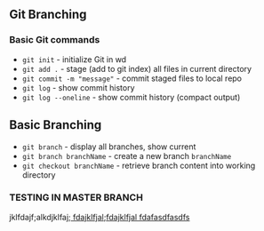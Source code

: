## Git Branching

### Basic Git commands

* `git init` - initialize Git in wd
* `git add .` - stage (add to git index) all files in current directory
* `git commit -m "message"` - commit staged files to local repo
* `git log` - show commit history
* `git log --oneline` - show commit history (compact output)

## Basic Branching
* `git branch` - display all branches, show current
* `git branch branchName` - create a new branch `branchName`
* `git checkout branchName` - retrieve branch content into working directory


### TESTING IN MASTER BRANCH
jklfdajf;alkdjklfaj;[
fdajklfjal;fdajklfjal
fdafasdfasdfs
]()
